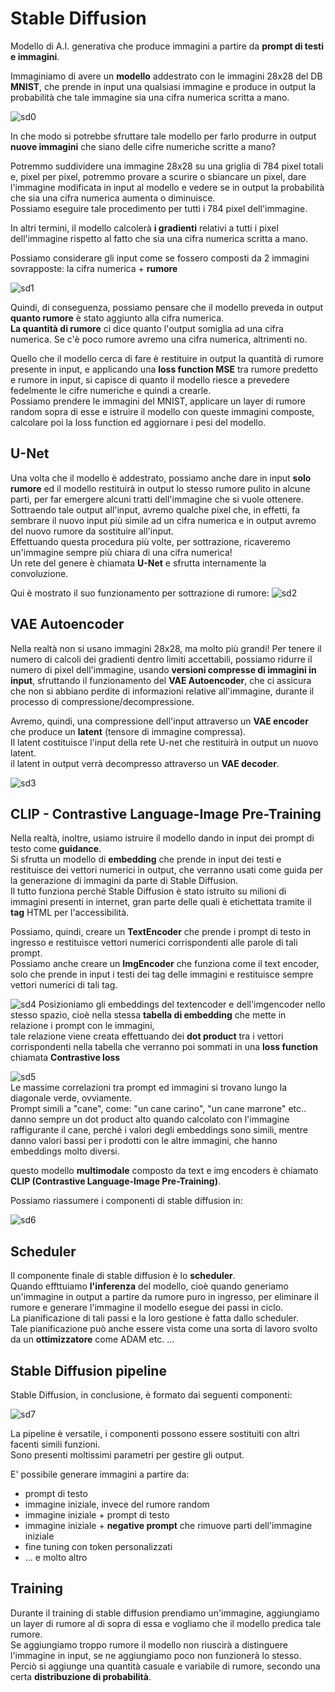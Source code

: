 # Stable Diffusion

Modello di A.I. generativa che produce immagini a partire da **prompt di testi e  immagini**.   

Immaginiamo di avere un **modello** addestrato con le immagini 28x28 del DB **MNIST**,  che prende in input una qualsiasi immagine e produce in output la probabilità
che tale immagine sia una cifra numerica scritta a mano.

![sd0](../../images/sd0.png)


In che modo si potrebbe sfruttare tale modello per farlo produrre in output **nuove immagini** che siano delle cifre numeriche scritte a mano?  

Potremmo suddividere una immagine 28x28 su una griglia di 784 pixel totali e, pixel per pixel, potremmo provare a scurire o sbiancare un pixel, dare l'immagine modificata in input al modello e vedere se in output la probabilità che sia una cifra numerica aumenta o diminuisce.  
Possiamo eseguire tale procedimento per tutti i 784 pixel dell'immagine.  

In altri termini, il modello calcolerà **i gradienti** relativi a tutti i pixel dell'immagine rispetto al fatto che 
sia una cifra numerica scritta a mano.

Possiamo considerare gli input come se fossero composti da 2 immagini sovrapposte:
la cifra numerica + **rumore**

![sd1](../../images/sd1.png)

Quindi, di conseguenza, possiamo pensare che il modello preveda in output **quanto rumore** è stato aggiunto alla cifra numerica.  
**La quantità di rumore** ci dice quanto l'output somiglia ad una cifra numerica.
Se c'è poco rumore avremo una cifra numerica, altrimenti no.  

Quello che il modello cerca di fare è restituire in output la quantità di rumore presente in input,
e applicando una **loss function MSE** tra rumore predetto e rumore in input, si capisce di quanto
il modello riesce a prevedere fedelmente le cifre numeriche e quindi a crearle.  
Possiamo prendere le immagini del MNIST, applicare un layer di rumore random sopra di esse e istruire il modello con queste immagini composte, calcolare poi la loss function ed aggiornare i pesi del modello.  

## U-Net
Una volta che il modello è addestrato, possiamo anche dare in input **solo rumore** ed il modello restituirà
in output lo stesso rumore pulito in alcune parti, per far emergere alcuni tratti dell'immagine che si vuole ottenere.  
Sottraendo tale output all'input, avremo qualche pixel che, in effetti, fa sembrare il nuovo input più simile ad un cifra numerica e in output avremo del nuovo rumore da sostituire all'input.  
Effettuando questa procedura più volte, per sottrazione, ricaveremo un'immagine sempre più chiara di una cifra numerica!  
Un rete del genere è chiamata **U-Net** e sfrutta internamente la convoluzione.

Qui è mostrato il suo funzionamento per sottrazione di rumore:
![sd2](../../images/sd2.png)

## VAE Autoencoder
Nella realtà non si usano immagini 28x28, ma molto più grandi! Per tenere il numero di calcoli dei gradienti dentro limiti accettabili, possiamo ridurre il numero di pixel dell'immagine, usando **versioni compresse di immagini in input**, sfruttando il funzionamento del **VAE Autoencoder**, che ci assicura che non si abbiano perdite di informazioni relative all'immagine, durante il processo di compressione/decompressione.

Avremo, quindi, una compressione dell'input attraverso un **VAE encoder** che produce un **latent** (tensore di immagine compressa).   
Il latent costituisce l'input della rete U-net che restituirà in output un nuovo latent.  
il latent in output verrà decompresso attraverso un **VAE decoder**.  

![sd3](../../images/sd3.png)


## CLIP - Contrastive Language-Image Pre-Training

Nella realtà, inoltre, usiamo istruire il modello dando in input dei prompt di testo come **guidance**.  
Si sfrutta un modello di **embedding** che prende in input dei testi e restituisce dei vettori numerici in output, che verranno usati come guida per la generazione di immagini da parte di Stable Diffusion.  
Il tutto funziona perché Stable Diffusion è stato istruito su milioni di immagini presenti in internet, gran parte delle quali è etichettata tramite il **tag** HTML per l'accessibilità.  

Possiamo, quindi, creare un **TextEncoder** che prende i prompt di testo in ingresso e restituisce vettori numerici corrispondenti alle parole di tali prompt.  
Possiamo anche creare un **ImgEncoder** che funziona come il text encoder, solo che prende in input i testi dei tag delle immagini e restituisce sempre vettori numerici di tali tag.

![sd4](../../images/sd4.png)
Posizioniamo gli embeddings del textencoder e dell'imgencoder nello stesso spazio, cioè nella stessa **tabella di embedding** che mette in relazione i prompt con le immagini,   
tale relazione viene creata effettuando dei **dot product** tra i vettori corrispondenti nella tabella che verranno poi sommati in una **loss function** chiamata
**Contrastive loss** 

![sd5](../../images/sd5.png)  
Le massime correlazioni tra prompt ed immagini si trovano lungo la diagonale verde, ovviamente.  
Prompt simili a "cane", come: "un cane carino", "un cane marrone" etc.. danno sempre un dot product alto quando calcolato con l'immagine raffigurante il cane, 
perché i valori degli embeddings sono simili, mentre danno valori bassi per i prodotti con le altre immagini, che hanno embeddings molto diversi.  

questo modello **multimodale** composto da text e img encoders è chiamato **CLIP (Contrastive Language-Image Pre-Training)**.


Possiamo riassumere i componenti di stable diffusion in:  

![sd6](../../images/sd6.png)


## Scheduler

Il componente finale di stable diffusion è lo **scheduler**.  
Quando effttuiamo **l'inferenza** del modello, cioè quando generiamo un'immagine in output a partire da rumore puro in ingresso,
per eliminare il rumore e generare l'immagine il modello esegue dei passi in ciclo.  
La pianificazione di tali passi e la loro gestione è fatta dallo scheduler.  
Tale pianificazione può anche essere vista come una sorta di lavoro svolto da un **ottimizzatore** come ADAM etc. ...


## Stable Diffusion pipeline

Stable Diffusion, in conclusione, è formato dai seguenti componenti:

![sd7](../../images/sd7.png)

La pipeline è versatile, i componenti possono essere sostituiti con altri facenti simili funzioni.  
Sono presenti moltissimi parametri per gestire gli output.  

E' possibile generare immagini a partire da:  

* prompt di testo
* immagine iniziale, invece del rumore random
* immagine iniziale + prompt di testo
* immagine iniziale + **negative prompt** che rimuove parti dell'immagine iniziale
* fine tuning con token personalizzati
* ... e molto altro

## Training

Durante il training di stable diffusion prendiamo un'immagine, aggiungiamo un layer di rumore al di sopra di essa e vogliamo che il modello predica tale rumore.  
Se aggiungiamo troppo rumore il modello non riuscirà a distinguere l'immagine in input, se ne aggiungiamo poco non funzionerà lo stesso.  
Perciò si aggiunge una quantità casuale e variabile di rumore, secondo una certa **distribuzione di probabilità**.  
